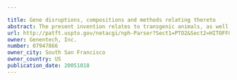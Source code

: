 ```yaml
---

title: Gene disruptions, compositions and methods relating thereto
abstract: The present invention relates to transgenic animals, as well as compositions and methods relating to the characterization of gene function. Specifically, the present invention provides transgenic mice comprising disruptions in PRO194, PRO220, PRO241, PRO284, PRO331, PRO354, PRO355, PRO533, PRO541, PRO725, PRO937, PRO1014, PRO1120, PRO1182, PRO1325, PRO1382, PRO1410, PRO1555, PRO1556, PRO1760, PRO1787, PRO1868, PRO4326, PRO4332, PRO4346, PRO4400, PRO6003, PRO6094, PRO6244, PRO9820, PRO9828, PRO10274, PRO16090, PRO19644, PRO21340, PRO92165, PRO85143, PRO1124, PRO1026 or PRO23370 genes. Such in vivo studies and characterizations may provide valuable identification and discovery of therapeutics and/or treatments useful in the prevention, amelioration or correction of diseases or dysfunctions associated with gene disruptions such as neurological disorders; cardiovascular, endothelial or angiogenic disorders; eye abnormalities; immunological disorders; oncological disorders; bone metabolic abnormalities or disorders; lipid metabolic disorders; or developmental abnormalities.
url: http://patft.uspto.gov/netacgi/nph-Parser?Sect1=PTO2&Sect2=HITOFF&p=1&u=%2Fnetahtml%2FPTO%2Fsearch-adv.htm&r=1&f=G&l=50&d=PALL&S1=07947866&OS=07947866&RS=07947866
owner: Genentech, Inc.
number: 07947866
owner_city: South San Francisco
owner_country: US
publication_date: 20051018
---
```

